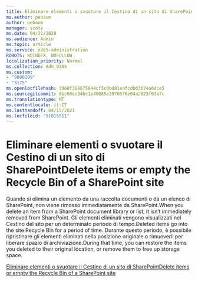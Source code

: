 ```yaml
---
title: Eliminare elementi o svuotare il Cestino di un sito di SharePoint
ms.author: pebaum
author: pebaum
manager: scotv
ms.date: 04/21/2020
ms.audience: Admin
ms.topic: article
ms.service: o365-administration
ROBOTS: NOINDEX, NOFOLLOW
localization_priority: Normal
ms.collection: Adm_O365
ms.custom:
- "9000209"
- "3175"
ms.openlocfilehash: 3968f389675644cf5c0bd81eafcdb03b74a6dce5
ms.sourcegitcommit: 8bc60ec34bc1e40685e3976576e04a2623f63a7c
ms.translationtype: MT
ms.contentlocale: it-IT
ms.lasthandoff: 04/15/2021
ms.locfileid: "51815511"
---
```

# <a name="delete-items-or-empty-the-recycle-bin-of-a-sharepoint-site"></a><span data-ttu-id="8e434-102">Eliminare elementi o svuotare il Cestino di un sito di SharePoint</span><span class="sxs-lookup"><span data-stu-id="8e434-102">Delete items or empty the Recycle Bin of a SharePoint site</span></span> 

<span data-ttu-id="8e434-103">Quando si elimina un elemento da una raccolta documenti o da un elenco di SharePoint, non viene rimosso immediatamente da SharePoint.</span><span class="sxs-lookup"><span data-stu-id="8e434-103">When you delete an item from a SharePoint document library or list, it isn’t immediately removed from SharePoint.</span></span> <span data-ttu-id="8e434-104">Gli elementi eliminati vengono visualizzati nel Cestino del sito per un determinato periodo di tempo.</span><span class="sxs-lookup"><span data-stu-id="8e434-104">Deleted items go into the site Recycle Bin for a period of time.</span></span> <span data-ttu-id="8e434-105">Durante questo periodo, è possibile ripristinare gli elementi eliminati nella posizione originale o rimuoverli per liberare spazio di archiviazione.</span><span class="sxs-lookup"><span data-stu-id="8e434-105">During that time, you can restore the items you deleted to their original location, or remove them to free up storage space.</span></span>

[<span data-ttu-id="8e434-106">Eliminare elementi o svuotare il Cestino di un sito di SharePoint</span><span class="sxs-lookup"><span data-stu-id="8e434-106">Delete items or empty the Recycle Bin of a SharePoint site</span></span>](https://support.office.com/article/2e713599-d13e-40d6-96dc-66f0a366f74e)